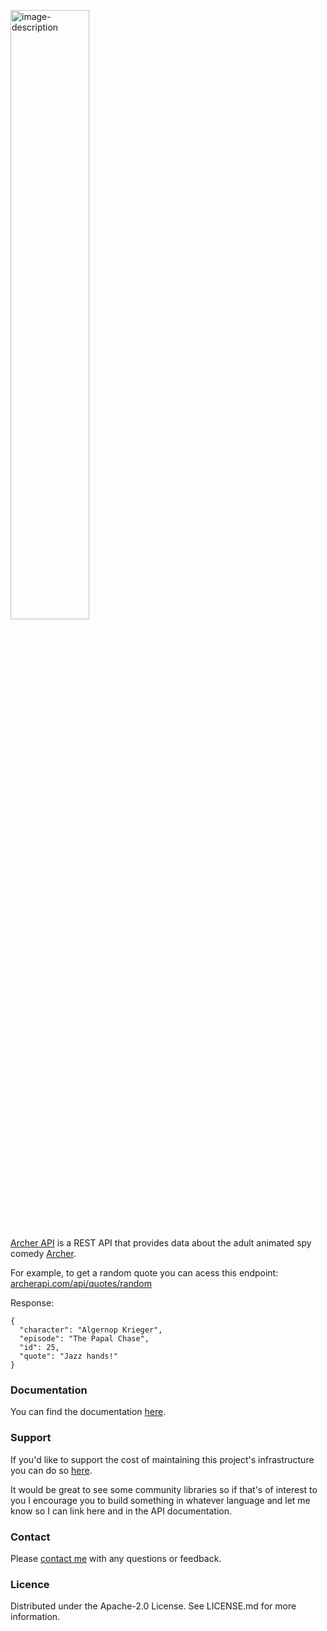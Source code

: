 <p><img src="https://www.archerapi.com/logo.png" alt="image-description" style="width: 50%; height: auto;"></p>

[Archer API](https://www.archerapi.com/) is a REST API that provides data about the adult animated spy comedy [Archer](https://www.fxnetworks.com/shows/archer).

For example, to get a random quote you can acess this endpoint: [archerapi.com/api/quotes/random](https://archerapi.com/api/quotes/random)

Response:

```
{
  "character": "Algernop Krieger",
  "episode": "The Papal Chase",
  "id": 25,
  "quote": "Jazz hands!"
}
```

### Documentation

You can find the documentation [here](https://www.archerapi.com/documentation/).

### Support

If you'd like to support the cost of maintaining this project's infrastructure you can do so [here](https://www.buymeacoffee.com/ben93).

It would be great to see some community libraries so if that's of interest to you I encourage you to build something in whatever language
and let me know so I can link here and in the API documentation.

### Contact

Please [contact me](mailto:hello@ben-nour.com) with any questions or feedback.

### Licence

Distributed under the Apache-2.0 License. See LICENSE.md for more information.

